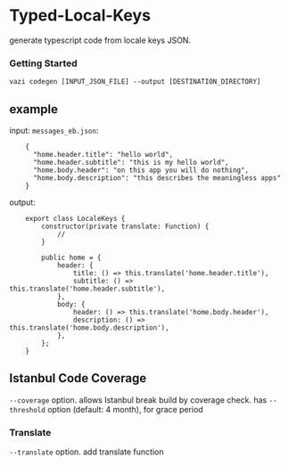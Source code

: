 # Typed-Local-Keys

generate typescript code from locale keys JSON.


### Getting Started

```
vazi codegen [INPUT_JSON_FILE] --output [DESTINATION_DIRECTORY]
```

## example

input: `messages_eb.json`:

```
    {
      "home.header.title": "hello world",
      "home.header.subtitle": "this is my hello world",
      "home.body.header": "on this app you will do nothing",
      "home.body.description": "this describes the meaningless apps"
    }
```

output:
```
    export class LocaleKeys {
        constructor(private translate: Function) {
            //
        }

        public home = {
            header: {
                title: () => this.translate('home.header.title'),
                subtitle: () => this.translate('home.header.subtitle'),
            },
            body: {
                header: () => this.translate('home.body.header'),
                description: () => this.translate('home.body.description'),
            },
        };
    }

```

## Istanbul Code Coverage
`--coverage` option.
allows Istanbul break build by coverage check.
has `--threshold` option (default: 4 month), for grace period

### Translate
`--translate` option.
add translate function
